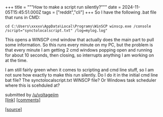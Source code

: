 +++
title = """How to make a script run silently?"""
date = 2024-11-05T15:45:51.000Z
tags = ["reddit","cli"]
+++
So I have the following .bat file that runs in CMD:

    cd C:\Users\xxxxx\AppData\Local\Programs\WinSCP winscp.exe /console /script="synctolocalscript.txt" /log=mylog.log" 

This opens a WINSCP cmd window that actually does the main part to pull some information. So this runs every minute on my PC, but the problem is that every minute I am getting 2 cmd windows popping open and running for about 10 seconds, then closing, so interrupts anything I am working on at the time.

I am still fairly green when it comes to scripting and cmd line stuff, so I am not sure how exactly to make this run silently. Do I do it in the initial cmd line bat file? The synctolocalscript.txt WINSCP file? Or Windows task scheduler where this is scehduled at?

submitted by [/u/voltagejim](https://www.reddit.com/user/voltagejim)  
[\[link\]](https://www.reddit.com/r/commandline/comments/1gk9our/how_to_make_a_script_run_silently/) [\[comments\]](https://www.reddit.com/r/commandline/comments/1gk9our/how_to_make_a_script_run_silently/)

[[source]](https://www.reddit.com/r/commandline/comments/1gk9our/how_to_make_a_script_run_silently/)
